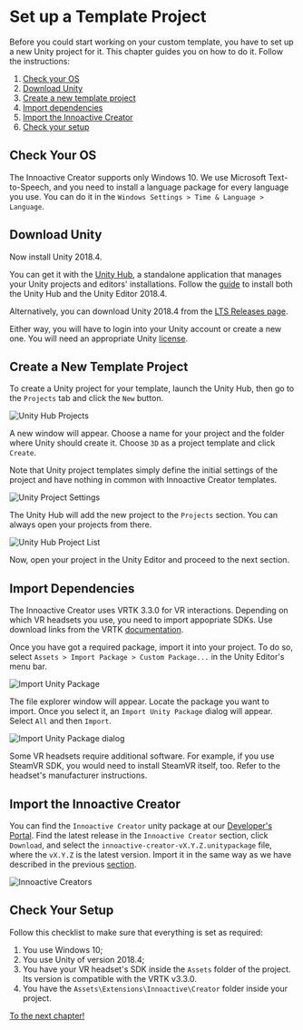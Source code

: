 # Set up a Template Project

Before you could start working on your custom template, you have to set up a new Unity project for it. This chapter guides you on how to do it. Follow the instructions:

1. [Check your OS](#check-your-os)
1. [Download Unity](#download-unity)
1. [Create a new template project](#create-a-new-template-project)
1. [Import dependencies](#import-dependencies)
1. [Import the Innoactive Creator](#import-the-innoactive-creator)
1. [Check your setup](#check-your-setup)

## Check Your OS

The Innoactive Creator supports only Windows 10. We use Microsoft Text-to-Speech, and you need to install a language package for every language you use. You can do it in the `Windows Settings > Time & Language > Language`.

## Download Unity

Now install Unity 2018.4.

You can get it with the [Unity Hub](https://docs.unity3d.com/Manual/GettingStartedUnityHub.html), a standalone application that manages your Unity projects and editors' installations. Follow the [guide](https://docs.unity3d.com/Manual/GettingStartedInstallingHub.html) to install both the Unity Hub and the Unity Editor 2018.4.

Alternatively, you can download Unity 2018.4 from the [LTS Releases page](https://unity3d.com/unity/qa/lts-releases?version=2018.4).

Either way, you will have to login into your Unity account or create a new one. You will need an appropriate Unity [license](https://store.unity.com/).

## Create a New Template Project

To create a Unity project for your template, launch the Unity Hub, then go to the `Projects` tab and click the `New` button.

![Unity Hub Projects](../images/unity-setup/unity-hub-projects-panel.png "An empty `Projects` section of the Unity Hub")

A new window will appear. Choose a name for your project and the folder where Unity should create it. Choose `3D` as a project template and click `Create`. 

Note that Unity project templates simply define the initial settings of the project and have nothing in common with Innoactive Creator templates.

![Unity Project Settings](../images/unity-setup/setup-unity.project.png "Setting up a new project in the Unity Hub.")

The Unity Hub will add the new project to the `Projects` section. You can always open your projects from there.

![Unity Hub Project List](../images/unity-setup/unity-hub-list-of-projects.png "A populated `Projects` section of the Unity Hub.")

Now, open your project in the Unity Editor and proceed to the next section.

## Import Dependencies

The Innoactive Creator uses VRTK 3.3.0 for VR interactions. Depending on which VR headsets you use, you need to import appopriate SDKs. Use download links from the VRTK [documentation](https://vrtoolkit.readme.io/v3.3.0/docs/summary).

Once you have got a required package, import it into your project. To do so, select `Assets > Import Package > Custom Package...` in the Unity Editor's menu bar.

![Import Unity Package](../images/import-unity-package.png "How to import a custom package.")

The file explorer window will appear. Locate the package you want to import. Once you select it, an `Import Unity Package` dialog will appear. Select `All` and then `Import`.

![Import Unity Package dialog](../images/developer/steamvr-import.png "Import Unity Package dialog.")

Some VR headsets require additional software. For example, if you use SteamVR SDK, you would need to install SteamVR itself, too. Refer to the headset's manufacturer instructions.

## Import the Innoactive Creator

You can find the `Innoactive Creator` unity package at our [Developer's Portal](http://developers.innoactive.de/components/#training-module). Find the latest release in the `Innoactive Creator` section, click `Download`, and select the `innoactive-creator-vX.Y.Z.unitypackage` file, where the `vX.Y.Z` is the latest version. Import it in the same way as we have described in the previous [section](#import-dependencies).

![Innoactive Creators](../images/training-modules.png "Innoactive Creator section.")

## Check Your Setup

Follow this checklist to make sure that everything is set as required:

1. You use Windows 10;
1. You use Unity of version 2018.4;
1. You have your VR headset's SDK inside the `Assets` folder of the project. Its version is compatible with the VRTK v3.3.0.
1. You have the `Assets\Extensions\Innoactive\Creator` folder inside your project.

[To the next chapter!](04-general-concepts.md)